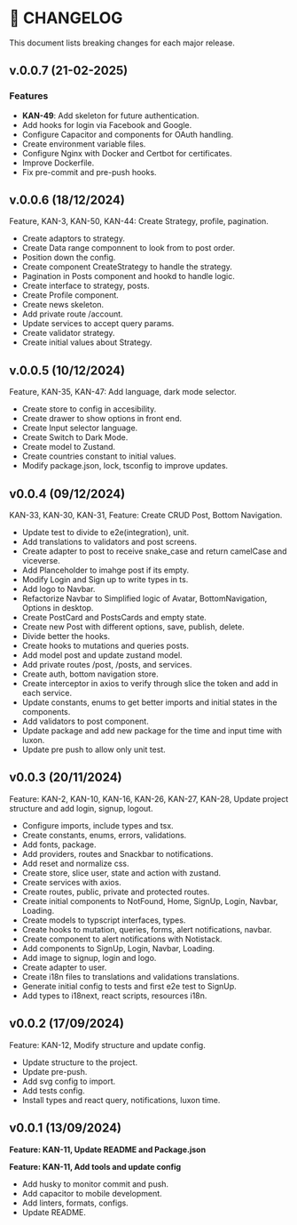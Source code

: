 # 📜 CHANGELOG

This document lists breaking changes for each major release.

## v.0.0.7 (21-02-2025)

### Features

- **KAN-49**: Add skeleton for future authentication.
- Add hooks for login via Facebook and Google.
- Configure Capacitor and components for OAuth handling.
- Create environment variable files.
- Configure Nginx with Docker and Certbot for certificates.
- Improve Dockerfile.
- Fix pre-commit and pre-push hooks.

## v.0.0.6 (18/12/2024)

Feature, KAN-3, KAN-50, KAN-44: Create Strategy, profile, pagination.

- Create adaptors to strategy.
- Create Data range componnent to look from to post order.
- Position down the config.
- Create component CreateStrategy to handle the strategy.
- Pagination in Posts component and hookd to handle logic.
- Create interface to strategy, posts.
- Create Profile component.
- Create news skeleton.
- Add private route /account.
- Update services to accept query params.
- Create validator strategy.
- Create initial values about Strategy.

## v.0.0.5 (10/12/2024)

Feature, KAN-35, KAN-47: Add language, dark mode selector.

- Create store to config in accesibility.
- Create drawer to show options in front end.
- Create Input selector language.
- Create Switch to Dark Mode.
- Create model to Zustand.
- Create countries constant to initial values.
- Modify package.json, lock, tsconfig to improve updates.

## v0.0.4 (09/12/2024)

KAN-33, KAN-30, KAN-31, Feature: Create CRUD Post, Bottom Navigation.

- Update test to divide to e2e(integration), unit.
- Add translations to validators and post screens.
- Create adapter to post to receive snake_case and return camelCase and viceverse.
- Add Planceholder to imahge post if its empty.
- Modify Login and Sign up to write types in ts.
- Add logo to Navbar.
- Refactorize Navbar to Simplified logic of Avatar, BottomNavigation, Options in desktop.
- Create PostCard and PostsCards and empty state.
- Create new Post with different options, save, publish, delete.
- Divide better the hooks.
- Create hooks to mutations and queries posts.
- Add model post and update zustand model.
- Add private routes /post, /posts, and services.
- Create auth, bottom navigation store.
- Create interceptor in axios to verify through slice the token and add in each service.
- Update constants, enums to get better imports and initial states in the components.
- Add validators to post component.
- Update package and add new package for the time and input time with luxon.
- Update pre push to allow only unit test.

## v0.0.3 (20/11/2024)

Feature: KAN-2, KAN-10, KAN-16, KAN-26, KAN-27, KAN-28, Update project structure and add login, signup, logout.

- Configure imports, include types and tsx.
- Create constants, enums, errors, validations.
- Add fonts, package.
- Add providers, routes and Snackbar to notifications.
- Add reset and normalize css.
- Create store, slice user, state and action with zustand.
- Create services with axios.
- Create routes, public, private and protected routes.
- Create initial components to NotFound, Home, SignUp, Login, Navbar, Loading.
- Create models to typscript interfaces, types.
- Create hooks to mutation, queries, forms, alert notifications, navbar.
- Create component to alert notifications with Notistack.
- Add components to SignUp, Login, Navbar, Loading.
- Add image to signup, login and logo.
- Create adapter to user.
- Create i18n files to translations and validations translations.
- Generate initial config to tests and first e2e test to SignUp.
- Add types to i18next, react scripts, resources i18n.

## v0.0.2 (17/09/2024)

Feature: KAN-12, Modify structure and update config.

- Update structure to the project.
- Update pre-push.
- Add svg config to import.
- Add tests config.
- Install types and react query, notifications, luxon time.

## v0.0.1 (13/09/2024)

**Feature: KAN-11, Update README and Package.json**

**Feature: KAN-11, Add tools and update config**

- Add husky to monitor commit and push.
- Add capacitor to mobile development.
- Add linters, formats, configs.
- Update README.
